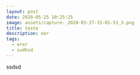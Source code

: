 ```yaml
---
layout: post
date: 2020-05-25 10:25:25
image: assets/capture-_2020-03-27-15-01-53_3.png
title: teste
description: eer
tags:
  - erer
  - sudhsd
---
```

ssdsd
